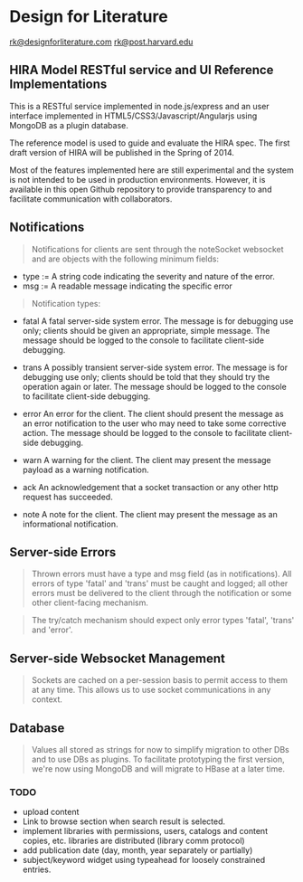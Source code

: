 # Design for Literature

rk@designforliterature.com
rk@post.harvard.edu


## HIRA Model RESTful service and UI Reference Implementations

This is a RESTful service implemented in node.js/express and an user interface
implemented in HTML5/CSS3/Javascript/Angularjs using MongoDB as a plugin database.

The reference model is used to guide and evaluate the HIRA spec. The first
draft version of HIRA will be published in the Spring of 2014.

Most of the features implemented here are still experimental and the system
is not intended to be used in production environments. However, it is available in this open
Github repository to provide transparency to and facilitate
communication with collaborators.

## Notifications

> Notifications for clients are sent through the noteSocket websocket
and are objects with the following minimum fields:

- type := A string code indicating the severity and nature of the error.
- msg := A readable message indicating the specific error


> Notification types:

- fatal       A fatal server-side system error. The message is for debugging use only; clients
            should be given an appropriate, simple message. The message should be logged
            to the console to facilitate client-side debugging.

- trans       A possibly transient server-side system error. The message is for debugging use only; clients
            should be told that they should try the operation again or later. The message should be logged
            to the console to facilitate client-side debugging.

- error       An error for the client. The client should present the message as an error notification
            to the user who may need to take some corrective action. The message should be logged
            to the console to facilitate client-side debugging.

- warn        A warning for the client. The client may present the message payload
            as a warning notification.

- ack         An acknowledgement that a socket transaction or any other http request has succeeded.

- note        A note for the client. The client may present the message as an
            informational notification.

## Server-side Errors

> Thrown errors must have a type and msg field (as in notifications).
All errors of type 'fatal' and 'trans' must be caught and logged; all
other errors must be delivered to the client through the notification
or some other client-facing mechanism.

>The try/catch mechanism should expect only error types 'fatal', 'trans' and 'error'.

## Server-side Websocket Management

> Sockets are cached on a per-session basis to permit access
to them at any time. This allows us to use socket communications in any context.

## Database

> Values all stored as strings for now to simplify migration to other DBs
and to use DBs as plugins. To facilitate prototyping the first version,
we're now using MongoDB and will migrate to HBase at a later time.

### TODO
- upload content
- Link to browse section when search result is selected.
- implement libraries with permissions, users, catalogs and content copies, etc.
  libraries are distributed (library comm protocol)
- add publication date (day, month, year separately or partially)
- subject/keyword widget using typeahead for loosely constrained entries.
